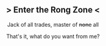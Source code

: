 <h2 align="center"> > Enter the Rong Zone < </h2>
 
  <p align="center"> Jack of all trades, master of <s>none</s> all </p>
  
  <p align="center"> That's it, what do you want from me? </p>
